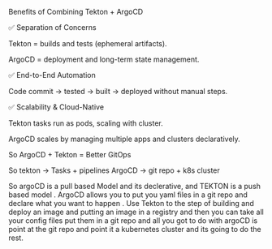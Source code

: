 Benefits of Combining Tekton + ArgoCD

✅ Separation of Concerns

Tekton = builds and tests (ephemeral artifacts).

ArgoCD = deployment and long-term state management.

✅ End-to-End Automation

Code commit → tested → built → deployed without manual steps.   

✅ Scalability & Cloud-Native

Tekton tasks run as pods, scaling with cluster.

ArgoCD scales by managing multiple apps and clusters declaratively.

So ArgoCD + Tekton = Better GitOps

So tekton -> Tasks + pipelines
ArgoCD -> git repo + k8s cluster

So argoCD is a pull based Model and its declerative, and TEKTON is a push based model .
ArgoCD allows you to put you yaml files in a git repo and declare what you want to happen .
Use Tekton to the step of building and deploy an image and putting an image in a registry and then you can take all your config files put them in a git repo and all you got to do with argoCD is point at the git repo and point it a kubernetes cluster and its going to do the rest.
